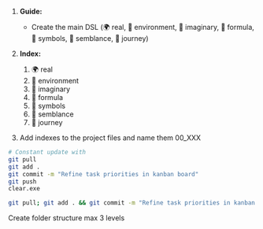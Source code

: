 1. **Guide:**
    - Create the main DSL (🌍 real, 🌿 environment, 🌌 imaginary, 📐 formula, 🔣 symbols, 🌟 semblance, 🚀 journey)

2. **Index:**
    1. 🌍 real
    2. 🌿 environment
    3. 🌌 imaginary
    4. 📐 formula
    5. 🔣 symbols
    6. 🌟 semblance
    7. 🚀 journey

3. Add indexes to the project files
   and name them 00_XXX

```bash
# Constant update with
git pull
git add .
git commit -m "Refine task priorities in kanban board"
git push
clear.exe
```
```bash
git pull; git add . && git commit -m "Refine task priorities in kanban board" && git push;clear.exe 
```

Create folder structure max 3 levels 